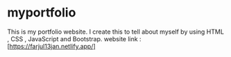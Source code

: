 # myportfolio

This is my portfolio website. I create this to tell about myself by using HTML , CSS , JavaScript and Bootstrap.
website link : [https://farjul13jan.netlify.app/]
